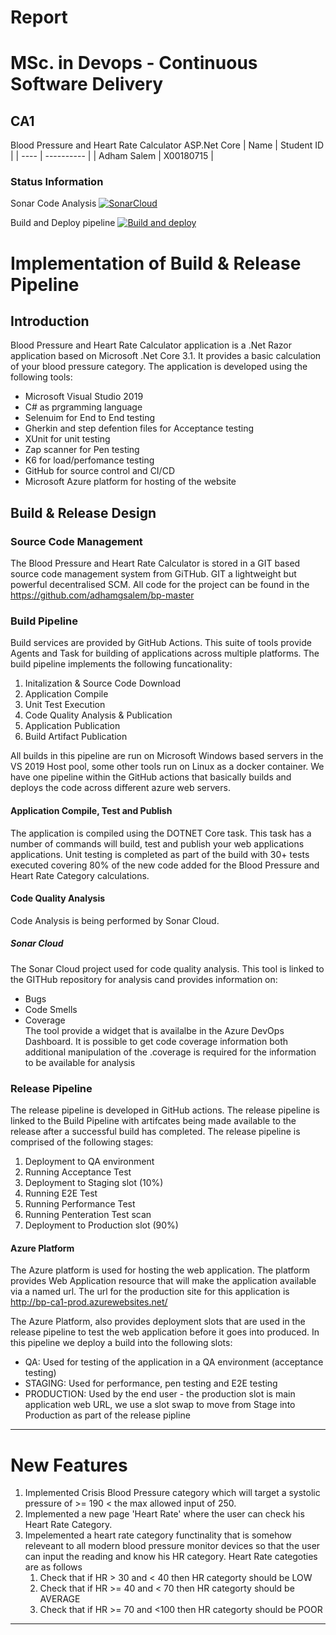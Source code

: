 # Report
# MSc. in Devops - Continuous Software Delivery
## CA1
Blood Pressure and Heart Rate Calculator
ASP.Net Core
| Name | Student ID |
| ---- | ---------- |
| Adham Salem | X00180715 |

### Status Information
Sonar Code Analysis
[![SonarCloud](https://sonarcloud.io/images/project_badges/sonarcloud-white.svg)](https://sonarcloud.io/summary/new_code?id=adhamgsalem_bp-master)


Build and Deploy pipeline
[![Build and deploy](https://github.com/adhamgsalem/bp-master/actions/workflows/build_package.yml/badge.svg)](https://github.com/adhamgsalem/bp-master/actions/workflows/build_package.yml)


# Implementation of Build & Release Pipeline
## Introduction
Blood Pressure and Heart Rate Calculator application is a .Net Razor application based on Microsoft .Net Core 3.1. It provides a basic calculation of your blood pressure category. The application is developed using the following tools:
* Microsoft Visual Studio 2019
* C# as prgramming language
* Selenuim for End to End testing
* Gherkin and step defention files for Acceptance testing
* XUnit for unit testing
* Zap scanner for Pen testing
* K6 for load/perfomance testing
* GitHub for source control and CI/CD
* Microsoft Azure platform for hosting of the website


## Build & Release Design
### Source Code Management
The Blood Pressure and Heart Rate Calculator is stored in a GIT based source code management system from GiTHub. GIT a lightweight but powerful decentralised SCM. All code for the project can be found in the https://github.com/adhamgsalem/bp-master

### Build Pipeline
Build services are provided by GitHub Actions. This suite of tools provide Agents and Task for building of applications across multiple platforms.  The build pipeline implements the following funcationality:

1. Initalization & Source Code Download
2. Application Compile
3. Unit Test Execution
4. Code Quality Analysis & Publication
5. Application Publication
6. Build Artifact Publication

All builds in this pipeline are run on Microsoft Windows based servers in the VS 2019 Host pool, some other tools run on Linux as a docker container. 
We have one pipeline within the GitHub actions that basically builds and deploys the code across different azure web servers.

#### Application Compile, Test and Publish
The application is compiled using the DOTNET Core task. This task has a number of commands will build, test and publish your web applications applications.  Unit testing is completed as part of the build with 30+ tests executed covering 80% of the new code added for the Blood Pressure and Heart Rate Category calculations. 

#### Code Quality Analysis
Code Analysis is being performed by Sonar Cloud.

##### Sonar Cloud
The Sonar Cloud project used for code quality analysis. This tool is linked to the GITHub repository for analysis cand provides information on:
* Bugs
* Code Smells
* Coverage  
The tool provide a widget that is availalbe in the Azure DevOps Dashboard. It is possible to get code coverage information both additional manipulation of the .coverage is required for the information to be available for analysis

### Release Pipeline
The release pipeline is developed in GitHub actions. The release pipeline is linked to the Build Pipeline with artifcates being made available to the release after a successful build has completed. 
The release pipeline is comprised of the following stages:
1. Deployment to QA environment
2. Running Acceptance Test
3. Deployment to Staging slot (10%)
3. Running E2E Test
4. Running Performance Test
5. Running Penteration Test scan
6. Deployment to Production slot (90%)

#### Azure Platform 
The Azure platform is used for hosting the web application. The platform provides Web Application resource that will make the application available via a named url. The url for the production site for this application is http://bp-ca1-prod.azurewebsites.net/


The Azure Platform, also provides deployment slots that are used in the release pipeline to test the web application before it goes into produced.  In this pipeline we deploy a build into the following slots:
* QA: Used for testing of the application in a QA environment (acceptance testing)
* STAGING: Used for performance,  pen testing and E2E testing
* PRODUCTION: Used by the end user - the production slot is main application web URL, we use a slot swap to move from Stage into Production as part of the release pipline


---
# New Features
1. Implemented Crisis Blood Pressure category which will target a systolic pressure of >= 190 < the max allowed input of 250.
2. Implemented a new page 'Heart Rate' where the user can check his Heart Rate Category.
3. Impelemented a heart rate category functinality that is somehow releveant to all modern blood pressure monitor devices so that the user can input the reading and know his HR category.
   Heart Rate categoties are as follows
	1. Check that if HR > 30 and  < 40 then HR categorty should be LOW
	2. Check that if HR >= 40 and < 70 then HR categorty should be AVERAGE
	3. Check that if HR >= 70 and <100 then HR categorty should be POOR
---

